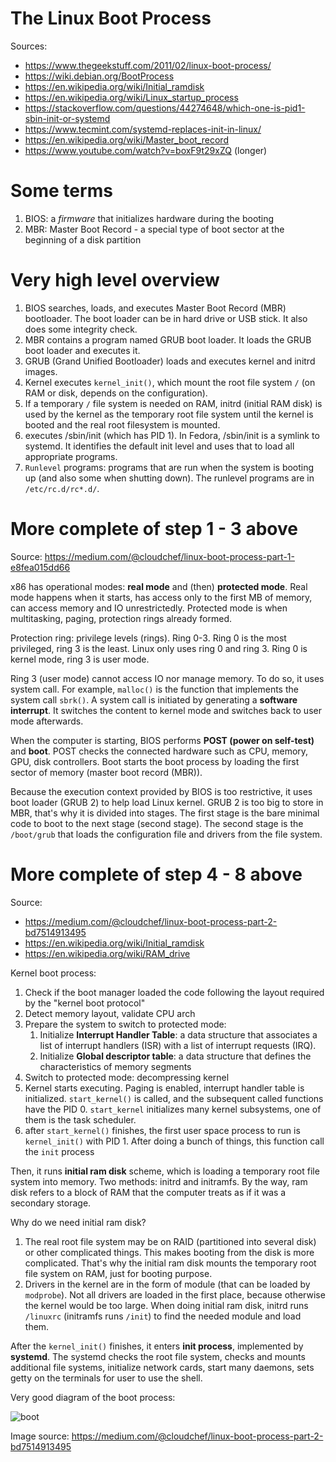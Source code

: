 # The Linux Boot Process

Sources:

- https://www.thegeekstuff.com/2011/02/linux-boot-process/
- https://wiki.debian.org/BootProcess
- https://en.wikipedia.org/wiki/Initial_ramdisk
- https://en.wikipedia.org/wiki/Linux_startup_process
- https://stackoverflow.com/questions/44274648/which-one-is-pid1-sbin-init-or-systemd
- https://www.tecmint.com/systemd-replaces-init-in-linux/
- https://en.wikipedia.org/wiki/Master_boot_record
- https://www.youtube.com/watch?v=boxF9t29xZQ (longer)

# Some terms

1. BIOS: a *firmware* that initializes hardware during the booting
2. MBR: Master Boot Record - a special type of boot sector at the beginning of a disk partition

# Very high level overview

1. BIOS searches, loads, and executes Master Boot Record (MBR) bootloader. The boot loader can be in hard drive or USB stick. It also does some integrity check.
2. MBR contains a program named GRUB boot loader. It loads the GRUB boot loader and executes it.
3. GRUB (Grand Unified Bootloader) loads and executes kernel and initrd images.
4. Kernel executes `kernel_init()`, which mount the root file system `/` (on RAM or disk, depends on the configuration).
5. If a temporary `/` file system is needed on RAM, initrd (initial RAM disk) is used by the kernel as the temporary root file system until the kernel is booted and the real root filesystem is mounted.
6. executes /sbin/init (which has PID 1). In Fedora, /sbin/init is a symlink to systemd. It identifies the default init level and uses that to load all appropriate programs.
7.  `Runlevel` programs: programs that are run when the system is booting up (and also some when shutting down). The runlevel programs are in `/etc/rc.d/rc*.d/`.

# More complete of step 1 - 3 above

Source: https://medium.com/@cloudchef/linux-boot-process-part-1-e8fea015dd66

x86 has operational modes: **real mode** and (then) **protected mode**. Real mode happens when it starts, has access only to the first MB of memory, can access memory and IO unrestrictedly. Protected mode is when multitasking, paging, protection rings already formed.

Protection ring: privilege levels (rings). Ring 0-3. Ring 0 is the most privileged, ring 3 is the least. Linux only uses ring 0 and ring 3. Ring 0 is kernel mode, ring 3 is user mode.

Ring 3 (user mode) cannot access IO nor manage memory. To do so, it uses system call. For example, `malloc()` is the function that implements the system call `sbrk()`. A system call is initiated by generating a **software interrupt**. It switches the content to kernel mode and switches back to user mode afterwards.

When the computer is starting, BIOS performs **POST (power on self-test)** and **boot**. POST checks the connected hardware such as CPU, memory, GPU, disk controllers. Boot starts the boot process by loading the first sector of memory (master boot record (MBR)).

Because the execution context provided by BIOS is too restrictive, it uses boot loader (GRUB 2) to help load Linux kernel. GRUB 2 is too big to store in MBR, that's why it is divided into stages. The first stage is the bare minimal code to boot to the next stage (second stage). The second stage is the `/boot/grub` that loads the configuration file and drivers from the file system.

# More complete of step 4 - 8 above

Source: 

- https://medium.com/@cloudchef/linux-boot-process-part-2-bd7514913495
- https://en.wikipedia.org/wiki/Initial_ramdisk
- https://en.wikipedia.org/wiki/RAM_drive

Kernel boot process:

1. Check if the boot manager loaded the code following the layout required by the "kernel boot protocol"
2. Detect memory layout, validate CPU arch
3. Prepare the system to switch to protected mode:
   1. Initialize **Interrupt Handler Table**: a data structure that associates a list of interrupt handlers (ISR) with a list of interrupt requests (IRQ).
   2. Initialize **Global descriptor table**: a data structure that defines the characteristics of memory segments
4. Switch to protected mode: decompressing kernel
5. Kernel starts executing. Paging is enabled, interrupt handler table is initialized. `start_kernel()` is called, and the subsequent called functions have the PID 0. `start_kernel` initializes many kernel subsystems, one of them is the task scheduler.
6. after `start_kernel()` finishes, the first user space process to run is `kernel_init()` with PID 1. After doing a bunch of things, this function call the `init` process

Then, it runs **initial ram disk** scheme, which is loading a temporary root file system into memory. Two methods: initrd and initramfs. By the way, ram disk refers to a block of RAM that the computer treats as if it was a secondary storage.

Why do we need initial ram disk?

1. The real root file system may be on RAID (partitioned into several disk) or other complicated things. This makes booting from the disk is more complicated. That's why the initial ram disk mounts the temporary root file system on RAM, just for booting purpose.
2. Drivers in the kernel are in the form of module (that can be loaded by `modprobe`). Not all drivers are loaded in the first place, because otherwise the kernel would be too large. When doing initial ram disk, initrd runs `/linuxrc` (initramfs runs `/init`) to find the needed module and load them. 

After the `kernel_init()` finishes, it enters **init process**, implemented by **systemd**. The systemd checks the root file system, checks and mounts additional file systems, initialize network cards, start many daemons, sets getty on the terminals for user to use the shell.

Very good diagram of the boot process:

![boot](https://miro.medium.com/max/700/1*_riwUOYCIRXdZVJHtODxoA.png)

Image source: https://medium.com/@cloudchef/linux-boot-process-part-2-bd7514913495